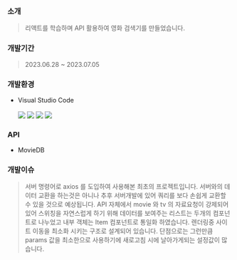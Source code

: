 ### 

### 소개

> 리액트를 학습하며 API 활용하여 영화 검색기를 만들었습니다.
> 

### 개발기간

> 2023.06.28 ~ 2023.07.05
> 

### 개발환경

- Visual Studio Code <br><br>
![](https://img.shields.io/badge/javascript-F7DF1E.svg?&style=for-the-badge&logo=javascript&logoColor=ffffff)
![](https://img.shields.io/badge/css3-1572B6.svg?&style=for-the-badge&logo=css3&logoColor=ffffff)
![](https://img.shields.io/badge/html5-E34F26.svg?&style=for-the-badge&logo=html5&logoColor=ffffff)
![](https://img.shields.io/badge/jquery-0769AD.svg?&style=for-the-badge&logo=html5&logoColor=ffffff)

### API

- MovieDB

### 개발이슈

> 서버 명령어로 axios 를 도입하여 사용해본 최초의 프로젝트입니다. 서버와의 데이터 교환을 하는것은 아니나 추후 서버개발에 있어 쿼리를 보다 손쉽게 교환할 수 있을 것으로 예상됩니다.
> API 자체에서 movie 와 tv 의 자료요청이 강제되어 있어 스위칭을 자연스럽게 하기 위해 데이터를 보여주는 리스트는 두개의 컴포넌트로 나누었고 내부 객체는 Item 컴포넌트로 통일화 하였습니다.
> 렌더링중 사이트 이동을 최소화 시키는 구조로 설계되어 있습니다. 단점으로는 그런만큼 params 값을 최소한으로 사용하기에 새로고침 시에 날아가게되는 설정값이 많습니다. 
